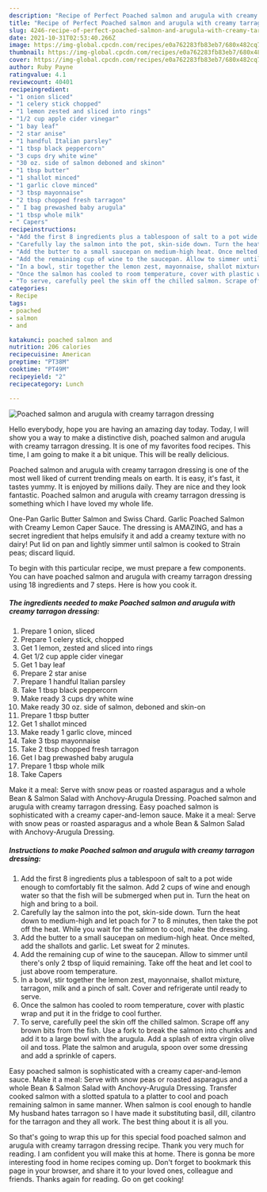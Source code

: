 ```yaml
---
description: "Recipe of Perfect Poached salmon and arugula with creamy tarragon dressing"
title: "Recipe of Perfect Poached salmon and arugula with creamy tarragon dressing"
slug: 4246-recipe-of-perfect-poached-salmon-and-arugula-with-creamy-tarragon-dressing
date: 2021-10-31T02:53:40.266Z
image: https://img-global.cpcdn.com/recipes/e0a762283fb83eb7/680x482cq70/poached-salmon-and-arugula-with-creamy-tarragon-dressing-recipe-main-photo.jpg
thumbnail: https://img-global.cpcdn.com/recipes/e0a762283fb83eb7/680x482cq70/poached-salmon-and-arugula-with-creamy-tarragon-dressing-recipe-main-photo.jpg
cover: https://img-global.cpcdn.com/recipes/e0a762283fb83eb7/680x482cq70/poached-salmon-and-arugula-with-creamy-tarragon-dressing-recipe-main-photo.jpg
author: Ruby Payne
ratingvalue: 4.1
reviewcount: 40401
recipeingredient:
- "1 onion sliced"
- "1 celery stick chopped"
- "1 lemon zested and sliced into rings"
- "1/2 cup apple cider vinegar"
- "1 bay leaf"
- "2 star anise"
- "1 handful Italian parsley"
- "1 tbsp black peppercorn"
- "3 cups dry white wine"
- "30 oz. side of salmon deboned and skinon"
- "1 tbsp butter"
- "1 shallot minced"
- "1 garlic clove minced"
- "3 tbsp mayonnaise"
- "2 tbsp chopped fresh tarragon"
- " I bag prewashed baby arugula"
- "1 tbsp whole milk"
- " Capers"
recipeinstructions:
- "Add the first 8 ingredients plus a tablespoon of salt to a pot wide enough to comfortably fit the salmon. Add 2 cups of wine and enough water so that the fish will be submerged when put in. Turn the heat on high and bring to a boil."
- "Carefully lay the salmon into the pot, skin-side down. Turn the heat down to medium-high and let poach for 7 to 8 minutes, then take the pot off the heat. While you wait for the salmon to cool, make the dressing."
- "Add the butter to a small saucepan on medium-high heat. Once melted, add the shallots and garlic. Let sweat for 2 minutes."
- "Add the remaining cup of wine to the saucepan. Allow to simmer until there&#39;s only 2 tbsp of liquid remaining. Take off the heat and let cool to just above room temperature."
- "In a bowl, stir together the lemon zest, mayonnaise, shallot mixture, tarragon, milk and a pinch of salt. Cover and refrigerate until ready to serve."
- "Once the salmon has cooled to room temperature, cover with plastic wrap and put it in the fridge to cool further."
- "To serve, carefully peel the skin off the chilled salmon. Scrape off any brown bits from the fish. Use a fork to break the salmon into chunks and add it to a large bowl with the arugula. Add a splash of extra virgin olive oil and toss. Plate the salmon and arugula, spoon over some dressing and add a sprinkle of capers."
categories:
- Recipe
tags:
- poached
- salmon
- and

katakunci: poached salmon and 
nutrition: 206 calories
recipecuisine: American
preptime: "PT38M"
cooktime: "PT49M"
recipeyield: "2"
recipecategory: Lunch

---
```



![Poached salmon and arugula with creamy tarragon dressing](https://img-global.cpcdn.com/recipes/e0a762283fb83eb7/680x482cq70/poached-salmon-and-arugula-with-creamy-tarragon-dressing-recipe-main-photo.jpg)

Hello everybody, hope you are having an amazing day today. Today, I will show you a way to make a distinctive dish, poached salmon and arugula with creamy tarragon dressing. It is one of my favorites food recipes. This time, I am going to make it a bit unique. This will be really delicious.

Poached salmon and arugula with creamy tarragon dressing is one of the most well liked of current trending meals on earth. It is easy, it's fast, it tastes yummy. It is enjoyed by millions daily. They are nice and they look fantastic. Poached salmon and arugula with creamy tarragon dressing is something which I have loved my whole life.

One-Pan Garlic Butter Salmon and Swiss Chard. Garlic Poached Salmon with Creamy Lemon Caper Sauce. The dressing is AMAZING, and has a secret ingredient that helps emulsify it and add a creamy texture with no dairy! Put lid on pan and lightly simmer until salmon is cooked to Strain peas; discard liquid.


To begin with this particular recipe, we must prepare a few components. You can have poached salmon and arugula with creamy tarragon dressing using 18 ingredients and 7 steps. Here is how you cook it.

<!--inarticleads1-->

##### The ingredients needed to make Poached salmon and arugula with creamy tarragon dressing:

1. Prepare 1 onion, sliced
1. Prepare 1 celery stick, chopped
1. Get 1 lemon, zested and sliced into rings
1. Get 1/2 cup apple cider vinegar
1. Get 1 bay leaf
1. Prepare 2 star anise
1. Prepare 1 handful Italian parsley
1. Take 1 tbsp black peppercorn
1. Make ready 3 cups dry white wine
1. Make ready 30 oz. side of salmon, deboned and skin-on
1. Prepare 1 tbsp butter
1. Get 1 shallot minced
1. Make ready 1 garlic clove, minced
1. Take 3 tbsp mayonnaise
1. Take 2 tbsp chopped fresh tarragon
1. Get  I bag prewashed baby arugula
1. Prepare 1 tbsp whole milk
1. Take  Capers


Make it a meal: Serve with snow peas or roasted asparagus and a whole Bean &amp; Salmon Salad with Anchovy-Arugula Dressing. Poached salmon and arugula with creamy tarragon dressing. Easy poached salmon is sophisticated with a creamy caper-and-lemon sauce. Make it a meal: Serve with snow peas or roasted asparagus and a whole Bean &amp; Salmon Salad with Anchovy-Arugula Dressing. 

<!--inarticleads2-->

##### Instructions to make Poached salmon and arugula with creamy tarragon dressing:

1. Add the first 8 ingredients plus a tablespoon of salt to a pot wide enough to comfortably fit the salmon. Add 2 cups of wine and enough water so that the fish will be submerged when put in. Turn the heat on high and bring to a boil.
1. Carefully lay the salmon into the pot, skin-side down. Turn the heat down to medium-high and let poach for 7 to 8 minutes, then take the pot off the heat. While you wait for the salmon to cool, make the dressing.
1. Add the butter to a small saucepan on medium-high heat. Once melted, add the shallots and garlic. Let sweat for 2 minutes.
1. Add the remaining cup of wine to the saucepan. Allow to simmer until there&#39;s only 2 tbsp of liquid remaining. Take off the heat and let cool to just above room temperature.
1. In a bowl, stir together the lemon zest, mayonnaise, shallot mixture, tarragon, milk and a pinch of salt. Cover and refrigerate until ready to serve.
1. Once the salmon has cooled to room temperature, cover with plastic wrap and put it in the fridge to cool further.
1. To serve, carefully peel the skin off the chilled salmon. Scrape off any brown bits from the fish. Use a fork to break the salmon into chunks and add it to a large bowl with the arugula. Add a splash of extra virgin olive oil and toss. Plate the salmon and arugula, spoon over some dressing and add a sprinkle of capers.


Easy poached salmon is sophisticated with a creamy caper-and-lemon sauce. Make it a meal: Serve with snow peas or roasted asparagus and a whole Bean &amp; Salmon Salad with Anchovy-Arugula Dressing. Transfer cooked salmon with a slotted spatula to a platter to cool and poach remaining salmon in same manner. When salmon is cool enough to handle My husband hates tarragon so I have made it substituting basil, dill, cilantro for the tarragon and they all work. The best thing about it is all you. 

So that's going to wrap this up for this special food poached salmon and arugula with creamy tarragon dressing recipe. Thank you very much for reading. I am confident you will make this at home. There is gonna be more interesting food in home recipes coming up. Don't forget to bookmark this page in your browser, and share it to your loved ones, colleague and friends. Thanks again for reading. Go on get cooking!

